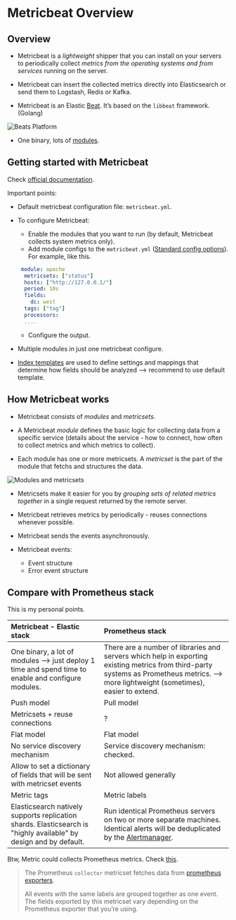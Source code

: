 # Metricbeat Overview

## Overview

- Metricbeat is a _lightweight_ shipper that you can install on your servers to periodically collect _metrics from the operating systems and from services_ running on the server.

- Metricbeat can insert the collected metrics directly into Elasticsearch or send them to Logstash, Redis or Kafka.

- Metricbeat is an Elastic [Beat](https://www.elastic.co/products/beats). It’s based on the `libbeat` framework. (Golang)

![Beats Platform](https://www.elastic.co/guide/en/beats/libbeat/6.7/images/beats-platform.png)

- One binary, lots of [modules](https://www.elastic.co/guide/en/beats/metricbeat/current/metricbeat-modules.html).

## Getting started with Metricbeat

Check [official documentation](https://www.elastic.co/guide/en/beats/metricbeat/current/metricbeat-getting-started.html).

Important points:

- Default metricbeat configuration file: `metricbeat.yml`.

- To configure Metricbeat:

  - Enable the modules that you want to run (by default, Metricbeat collects system metrics only).
  - Add module configs to the `metricbeat.yml` ([Standard config options](https://www.elastic.co/guide/en/beats/metricbeat/current/configuration-metricbeat.html#module-config-options)). For example, like this.

  ```yaml
   module: apache
    metricsets: ["status"]
    hosts: ["http://127.0.0.1/"]
    period: 10s
    fields:
      dc: west
    tags: ["tag"]
    processors:
    ....
  ```

  - Configure the output.

- Multiple modules in just one metricbeat configure.

- [Index templates](https://www.elastic.co/guide/en/elasticsearch/reference/6.7/indices-templates.html) are used to define settings and mappings that determine how fields should be analyzed --> recommend to use default template.

## How Metricbeat works

- Metricbeat consists of _modules_ and _metricsets_.
- A Metricbeat _module_ defines the basic logic for collecting data from a specific service (details about the service - how to connect, how often to collect metrics and which metrics to collect).

- Each module has one or more metricsets. A _metricset_ is the part of the module that fetchs and structures the data.

![Modules and metricsets](https://www.elastic.co/guide/en/beats/metricbeat/current/images/module-overview.png)

- Metricsets make it easier for you by _grouping sets of related metrics together_ in a single request returned by the remote server.

- Metricbeat retrieves metrics by periodically - reuses connections whenever possible.
- Metricbeat sends the events asynchronously.
- Metricbeat events:
  - Event structure
  - Error event structure

## Compare with Prometheus stack

This is my personal points.

| Metricbeat - Elastic stack                                                                                        | Prometheus stack                                                                                                                                                                         |
| :---------------------------------------------------------------------------------------------------------------- | :--------------------------------------------------------------------------------------------------------------------------------------------------------------------------------------- |
| One binary, a lot of modules --> just deploy 1 time and spend time to enable and configure modules.               | There are a number of libraries and servers which help in exporting existing metrics from third-party systems as Prometheus metrics. --> more lightweight (sometimes), easier to extend. |
| Push model                                                                                                        | Pull model                                                                                                                                                                               |
| Metricsets + reuse connections                                                                                    | ?                                                                                                                                                                                        |
| Flat model                                                                                                        | Flat model                                                                                                                                                                               |
| No service discovery mechanism                                                                                    | Service discovery mechanism: checked.                                                                                                                                                    |
| Allow to set a dictionary of fields that will be sent with metricset events                                       | Not allowed generally                                                                                                                                                                    |
| Metric tags                                                                                                       | Metric labels                                                                                                                                                                            |
| Elasticsearch natively supports replication shards. Elasticsearch is "highly available" by design and by default. | Run identical Prometheus servers on two or more separate machines. Identical alerts will be deduplicated by the [Alertmanager](https://github.com/prometheus/alertmanager).              |

Btw, Metric could collects Prometheus metrics. Check [this](https://www.elastic.co/guide/en/beats/metricbeat/current/metricbeat-metricset-prometheus-collector.html).

> The Prometheus `collector` metricset fetches data from [prometheus exporters](https://prometheus.io/docs/instrumenting/exporters/).
>
> All events with the same labels are grouped together as one event. The fields exported by this metricset vary depending on the Prometheus exporter that you’re using.
